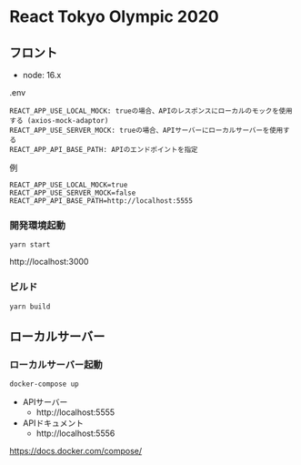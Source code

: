 # React Tokyo Olympic 2020

## フロント


- node: 16.x

.env

```
REACT_APP_USE_LOCAL_MOCK: trueの場合、APIのレスポンスにローカルのモックを使用する (axios-mock-adaptor)
REACT_APP_USE_SERVER_MOCK: trueの場合、APIサーバーにローカルサーバーを使用する
REACT_APP_API_BASE_PATH: APIのエンドポイントを指定
```

例
```
REACT_APP_USE_LOCAL_MOCK=true
REACT_APP_USE_SERVER_MOCK=false
REACT_APP_API_BASE_PATH=http://localhost:5555
```


### 開発環境起動

`yarn start`

http://localhost:3000

### ビルド

`yarn build`

## ローカルサーバー

### ローカルサーバー起動

`docker-compose up`

- APIサーバー
  - http://localhost:5555
- APIドキュメント
  - http://localhost:5556

https://docs.docker.com/compose/
